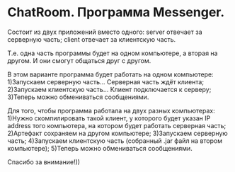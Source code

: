 # ChatRoom. Программа Messenger.

Состоит из двух приложений вместо одного:
server отвечает за серверную часть;
client отвечает за клиентскую часть.

Т.е. одна часть программы будет на одном компьютере, а вторая на другом. 
И они смогут общаться друг с другом.
 
В этом варианте программа будет работать на одном компьютере:
1)Запускаем серверную часть...  Серверная часть ждёт клиента;
2)Запускаем клиентскую часть... Клиент подключается к серверу;
3)Теперь можно обмениваться сообщениями.

Для того, чтобы программа работала на двух разных компьютерах:
1)Нужно скомпилировать такой клиент, у которого будет указан IP address того компьютера,
на котором будет работать серверная часть;
2)Артефакт сохраняем на другом компьютере;
3)Запускаем серверную часть;
4)Запускаем клиентскую часть (собранный .jar файл на втором компьютере);
5)Теперь можно обмениваться сообщениями.

Спасибо за внимание!))
